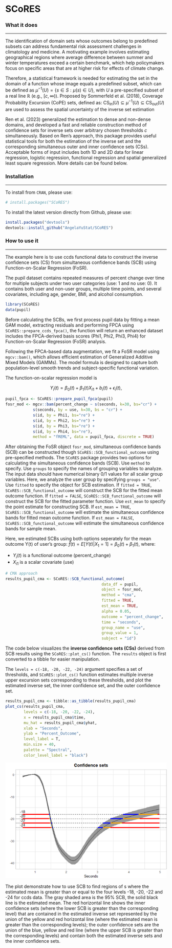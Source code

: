 
<!-- README.md is generated from README.Rmd. Please edit that file -->

# SCoRES

### What it does

------------------------------------------------------------------------

The identification of domain sets whose outcomes belong to predefined
subsets can address fundamental risk assessment challenges in
climatology and medicine. A motivating example involves estimating
geographical regions where average difference between summer and winter
temperatures exceed a certain benchmark, which help policymakers focus
on specific areas that are at higher risk for effects of climate change.

Therefore, a statistical framework is needed for estimating the set in
the domain of a function whose image equals a predefined subset, which
can be defined as $\mu^{-1}(U) = \{s \in S: \mu(s) \in U\}$, with $U$ a
pre-specified subset of a real line $\mathbb{R}$ (e.g., \[*c*, ∞)).
Proposed by Sommerfeld et al. (2018), Coverage Probability Excursion
(CoPE) sets, defined as: CS<sub>in</sub>(*U*) ⊆ *μ*<sup>−1</sup>(*U*) ⊆ CS<sub>out</sub>(*U*)
are used to assess the spatial uncertainty of the inverse set
estimation

Ren et al. (2023) generalized the estimation to dense and non-dense
domains, and developed a fast and reliable construction method of
confidence sets for inverse sets over arbitrary chosen thresholds $c$
simultaneously. Based on Ren’s approach, this package provides useful
statistical tools for both the estimation of the inverse set and the
corresponding simultaneous outer and inner confidence sets (CSs).
Acceptable forms of input includes both 1D and 2D data for linear
regression, logistic regression, functional regression and spatial
generalized least square regression. More details can be found below.

### Installation

------------------------------------------------------------------------

To install from `CRAN`, please use:

``` r
# install.packages("SCoRES")
```

To install the latest version directly from Github, please use:

``` r
install.packages("devtools")
devtools::install_github("AngelaYuStat/SCoRES")
```

### How to use it

------------------------------------------------------------------------

The example here is to use ccds functional data to construct the inverse
confidence sets (CS) from simultaneous confidence bands (SCB) using
Function-on-Scalar Regression (FoSR).

The pupil dataset contains repeated measures of percent change over time
for multiple subjects under two user categories (use: 1 and no use: 0).
It contains both user and non-user groups, multiple time points, and
several covariates, including age, gender, BMI, and alcohol consumption.

``` r
library(SCoRES)
data(pupil)
```

Before calculating the SCBs, we first process pupil data by fitting a
mean GAM model, extracting residuals and performing FPCA using
`SCoRES::prepare_ccds_fpca()`, the function will return an enhanced
dataset includes the FPCA-derived basis scores (Phi1, Phi2, Phi3, Phi4)
for Function-on-Scalar Regression (FoSR) analysis.

Following the FPCA-based data augmentation, we fit a FoSR model using
`mgcv::bam()`, which allows efficient estimation of Generalized Additive
Mixed Models (GAMMs). The model formula is designed to capture both
population-level smooth trends and subject-specific functional
variation.

The function-on-scalar regression model is

$$ 
Y_i(t) = \beta_0(t) + \beta_1(t) X_{i1} + b_i(t) + \epsilon_i(t),
$$

``` r
pupil_fpca <- SCoRES::prepare_pupil_fpca(pupil)
fosr_mod <- mgcv::bam(percent_change ~ s(seconds, k=30, bs="cr") +
            s(seconds, by = use, k=30, bs = "cr") +
            s(id, by = Phi1, bs="re") +
            s(id, by = Phi2, bs="re") +
            s(id, by = Phi3, bs="re") +
            s(id, by = Phi4, bs="re"),
            method = "fREML", data = pupil_fpca, discrete = TRUE)
```

After obtaining the FoSR object `fosr_mod`, simultaneous confidence
bands (SCB) can be constructed though `SCoRES::SCB_functional_outcome`
using pre-specified methods. The `SCoRES` package provides two options
for calculating the simultaneous confidence bands (SCB). Use `method` to
specify. Use `groups` to specify the names of grouping variables to
analyze. The input data should have numerical binary 0/1 values for all
scalar group variables. Here, we analyze the user group by specifying
`groups = "use"`. Use `fitted` to specify the object for SCB estimation.
If `fitted = TRUE`, `SCoRES::SCB_functional_outcome` will construct the
SCB for the fitted mean outcome function. If `fitted = FALSE`,
`SCoRES::SCB_functional_outcome` will construct the SCB for the fitted
parameter function. Use `est_mean` to specify the point estimate for
constructing SCB. If `est_mean = TRUE`, `SCoRES::SCB_functional_outcome`
will estimate the simultaneous confidence bands for fitted mean outcome
function. If `est_mean = FALSE`, `SCoRES::SCB_functional_outcome` will
estimate the simultaneous confidence bands for sample mean.

Here, we estimated SCBs using both options seperately for the mean
outcome Y(t) of user’s group: 
$\hat{f}(t) = E[Y(t) | X_{1} = 1]= \beta_0(t) + \beta_1(t),$
where:

- $Y_i(t)$ is a functional outcome (percent_change)
- $X_{i1}$ is a scalar covariate (use)

``` r
# CMA approach
results_pupil_cma <- SCoRES::SCB_functional_outcome(
                                          data_df = pupil,
                                          object = fosr_mod, 
                                          method = "cma",
                                          fitted = TRUE,
                                          est_mean = TRUE, 
                                          alpha = 0.05, 
                                          outcome = "percent_change", 
                                          time = "seconds", 
                                          group_name = "use", 
                                          group_value = 1, 
                                          subject = "id")
```

The code below visualizes the **inverse confidence sets (CSs)** derived
from SCB results using the `SCoRES::plot_cs()` function. The `results`
object is first converted to a tibble for easier manipulation.

The `levels = c(-18, -20, -22, -24)` argument specifies a set of
thresholds, and `SCoRES::plot_cs()` function estimates multiple inverse
upper excursion sets corresponding to these thresholds, and plot the
estimated inverse set, the inner confidence set, and the outer
confidence set.

``` r
results_pupil_cma <- tibble::as_tibble(results_pupil_cma)
plot_cs(results_pupil_cma,
        levels = c(-18, -20, -22, -24), 
        x = results_pupil_cma$time, 
        mu_hat = results_pupil_cma$yhat, 
        xlab = "Seconds", 
        ylab = "Percent_Outcome", 
        level_label = T, 
        min.size = 40, 
        palette = "Spectral", 
        color_level_label = "black")
```
![](man/figures/pupil_plot_cs_cma-1.png)<!-- -->

The plot demonstrate how to use SCB to find regions of s where the
estimated mean is greater than or equal to the four levels -18, -20, -22
and -24 for ccds data. The gray shaded area is the 95% SCB, the solid
black line is the estimated mean. The red horizontal line shows the
inner confidence sets (where the lower SCB is greater than the
corresponding level) that are contained in the estimated inverse set
represented by the union of the yellow and red horizontal line (where
the estimated mean is greater than the corresponding levels); the outer
confidence sets are the union of the blue, yellow and red line (where
the upper SCB is greater than the corresponding levels) and contain both
the estimated inverse sets and the inner confidence sets.

